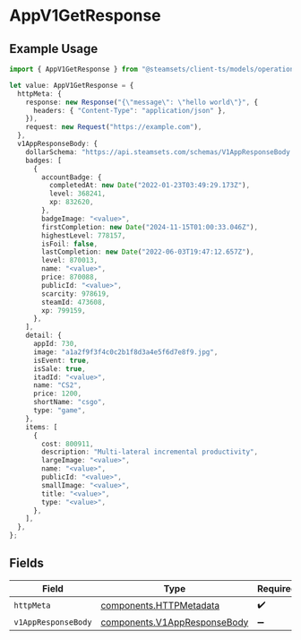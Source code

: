 # AppV1GetResponse

## Example Usage

```typescript
import { AppV1GetResponse } from "@steamsets/client-ts/models/operations";

let value: AppV1GetResponse = {
  httpMeta: {
    response: new Response("{\"message\": \"hello world\"}", {
      headers: { "Content-Type": "application/json" },
    }),
    request: new Request("https://example.com"),
  },
  v1AppResponseBody: {
    dollarSchema: "https://api.steamsets.com/schemas/V1AppResponseBody.json",
    badges: [
      {
        accountBadge: {
          completedAt: new Date("2022-01-23T03:49:29.173Z"),
          level: 368241,
          xp: 832620,
        },
        badgeImage: "<value>",
        firstCompletion: new Date("2024-11-15T01:00:33.046Z"),
        highestLevel: 778157,
        isFoil: false,
        lastCompletion: new Date("2022-06-03T19:47:12.657Z"),
        level: 870013,
        name: "<value>",
        price: 870088,
        publicId: "<value>",
        scarcity: 978619,
        steamId: 473608,
        xp: 799159,
      },
    ],
    detail: {
      appId: 730,
      image: "a1a2f9f3f4c0c2b1f8d3a4e5f6d7e8f9.jpg",
      isEvent: true,
      isSale: true,
      itadId: "<value>",
      name: "CS2",
      price: 1200,
      shortName: "csgo",
      type: "game",
    },
    items: [
      {
        cost: 800911,
        description: "Multi-lateral incremental productivity",
        largeImage: "<value>",
        name: "<value>",
        publicId: "<value>",
        smallImage: "<value>",
        title: "<value>",
        type: "<value>",
      },
    ],
  },
};
```

## Fields

| Field                                                                        | Type                                                                         | Required                                                                     | Description                                                                  |
| ---------------------------------------------------------------------------- | ---------------------------------------------------------------------------- | ---------------------------------------------------------------------------- | ---------------------------------------------------------------------------- |
| `httpMeta`                                                                   | [components.HTTPMetadata](../../models/components/httpmetadata.md)           | :heavy_check_mark:                                                           | N/A                                                                          |
| `v1AppResponseBody`                                                          | [components.V1AppResponseBody](../../models/components/v1appresponsebody.md) | :heavy_minus_sign:                                                           | OK                                                                           |